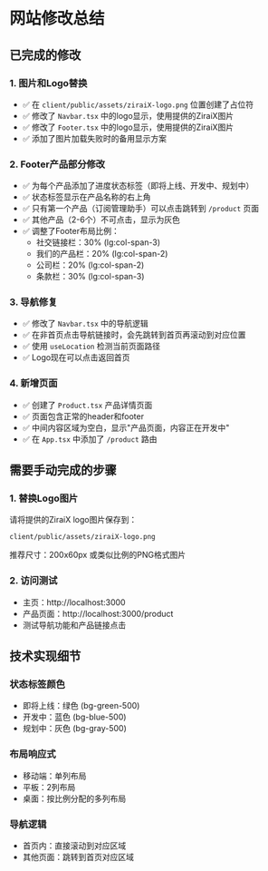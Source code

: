 # 网站修改总结

## 已完成的修改

### 1. 图片和Logo替换
- ✅ 在 `client/public/assets/ziraiX-logo.png` 位置创建了占位符
- ✅ 修改了 `Navbar.tsx` 中的logo显示，使用提供的ZiraiX图片
- ✅ 修改了 `Footer.tsx` 中的logo显示，使用提供的ZiraiX图片
- ✅ 添加了图片加载失败时的备用显示方案

### 2. Footer产品部分修改
- ✅ 为每个产品添加了进度状态标签（即将上线、开发中、规划中）
- ✅ 状态标签显示在产品名称的右上角
- ✅ 只有第一个产品（订阅管理助手）可以点击跳转到 `/product` 页面
- ✅ 其他产品（2-6个）不可点击，显示为灰色
- ✅ 调整了Footer布局比例：
  - 社交链接栏：30% (lg:col-span-3)
  - 我们的产品栏：20% (lg:col-span-2) 
  - 公司栏：20% (lg:col-span-2)
  - 条款栏：30% (lg:col-span-3)

### 3. 导航修复
- ✅ 修改了 `Navbar.tsx` 中的导航逻辑
- ✅ 在非首页点击导航链接时，会先跳转到首页再滚动到对应位置
- ✅ 使用 `useLocation` 检测当前页面路径
- ✅ Logo现在可以点击返回首页

### 4. 新增页面
- ✅ 创建了 `Product.tsx` 产品详情页面
- ✅ 页面包含正常的header和footer
- ✅ 中间内容区域为空白，显示"产品页面，内容正在开发中"
- ✅ 在 `App.tsx` 中添加了 `/product` 路由

## 需要手动完成的步骤

### 1. 替换Logo图片
请将提供的ZiraiX logo图片保存到：
```
client/public/assets/ziraiX-logo.png
```
推荐尺寸：200x60px 或类似比例的PNG格式图片

### 2. 访问测试
- 主页：http://localhost:3000
- 产品页面：http://localhost:3000/product
- 测试导航功能和产品链接点击

## 技术实现细节

### 状态标签颜色
- 即将上线：绿色 (bg-green-500)
- 开发中：蓝色 (bg-blue-500)  
- 规划中：灰色 (bg-gray-500)

### 布局响应式
- 移动端：单列布局
- 平板：2列布局
- 桌面：按比例分配的多列布局

### 导航逻辑
- 首页内：直接滚动到对应区域
- 其他页面：跳转到首页对应区域 